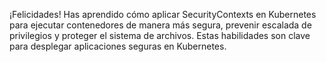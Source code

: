 ¡Felicidades! Has aprendido cómo aplicar SecurityContexts en Kubernetes para ejecutar contenedores de manera más segura, prevenir escalada de privilegios y proteger el sistema de archivos. Estas habilidades son clave para desplegar aplicaciones seguras en Kubernetes.